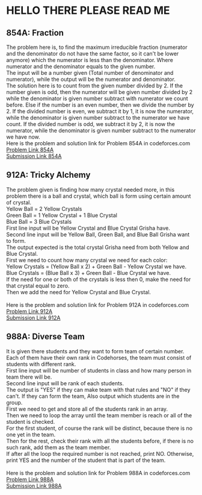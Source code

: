 # HELLO THERE PLEASE READ ME

## 854A: Fraction
The problem here is, to find the maximum irreducible fraction (numerator and the denominator do not have the same factor, so it can't be lower anymore) which the numerator is less than the denominator. Where numerator and the denominator equals to the given number. <br>
The input will be a number given (Total number of denominator and numerator), while the output will be the numerator and denominator. <br>
The solution here is to count from the given number divided by 2. If the number given is odd, then the numerator will be given number divided by 2 while the denominator is given number subtract with numerator we count before. Else if the number is an even number, then we divide the number by 2. If the divided number is even, we subtract it by 1, it is now the numerator, while the denominator is given number subtract to the numerator we have count. If the divided number is odd, we subtract it by 2, it is now the numerator, while the denominator is given number subtract to the numerator we have now. 
<br>
Here is the problem and solution link for Problem 854A in codeforces.com <br>
[Problem Link 854A](http://codeforces.com/contest/854/problem/A) <br>
[Submission Link 854A](http://codeforces.com/contest/854/submission/42296421) <br>

## 912A: Tricky Alchemy
The problem given is finding how many crystal needed more, in this problem there is a ball and crystal, which ball is form using certain amount of crystal. <br>
Yellow Ball = 2 Yellow Crystals <br>
Green Ball = 1 Yellow Crystal + 1 Blue Crystal <br>
Blue Ball = 3 Blue Crystals <br>
First line input will be Yellow Crystal and Blue Crystal Grisha have. <br>
Second line input will be Yellow Ball, Green Ball, and Blue Ball Grisha want to form. <br>
The output expected is the total crystal Grisha need from both Yellow and Blue Crystal. <br>
First we need to count how many crystal we need for each color: <br>
Yellow Crystals = (Yellow Ball x 2) + Green Ball - Yellow Crystal we have. <br>
Blue Crystals   = (Blue Ball x 3) + Green Ball - Blue Crystal we have. <br>
If the need for one or both of the crystals is less then 0, make the need for that crystal equal to zero. <br>
Then we add the need for Yellow Crystal and Blue Crystal. <br>
<br>
Here is the problem and solution link for Problem 912A in codeforces.com <br>
[Problem Link 912A](http://codeforces.com/contest/912/problem/A) <br>
[Submission Link 912A](http://codeforces.com/contest/912/submission/42300682) <br>

## 988A: Diverse Team
It is given there students and they want to form team of certain number. Each of them have their own rank in Codehorses, the team must consist of students with different rank.<br>
First line input will be number of students in class and how many person in team there will be.<br>
Second line input will be rank of each students.<br>
The output is "YES" if they can make team with that rules and "NO" if they can't. If they can form the team, Also output which students are in the group. <br>
First we need to get and store all of the students rank in an array. <br>
Then we need to loop the array until the team member is reach or all of the student is checked. <br>
For the first student, of course the rank will be distinct, because there is no one yet in the team. <br>
Then for the rest, check their rank with all the students before, if there is no such rank, add them as the team member. <br>
If after all the loop the required number is not reached, print NO. Otherwise, print YES and the number of the student that is part of the team. <br>
<br>
Here is the problem and solution link for Problem 988A in codeforces.com <br>
[Problem Link 988A](http://codeforces.com/contest/988/problem/A) <br>
[Submission Link 988A](http://codeforces.com/contest/988/submission/42335085) <br>
